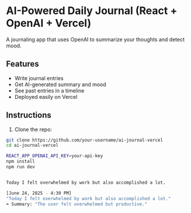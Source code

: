 # AI-Powered Daily Journal (React + OpenAI + Vercel)

A journaling app that uses OpenAI to summarize your thoughts and detect mood.

## Features

- Write journal entries
- Get AI-generated summary and mood
- See past entries in a timeline
- Deployed easily on Vercel

## Instructions

1. Clone the repo:
```bash
git clone https://github.com/your-username/ai-journal-vercel
cd ai-journal-vercel

REACT_APP_OPENAI_API_KEY=your-api-key
npm install
npm run dev


Today I felt overwhelmed by work but also accomplished a lot.

[June 24, 2025 - 4:30 PM]
"Today I felt overwhelmed by work but also accomplished a lot."
➡️ Summary: "The user felt overwhelmed but productive."
